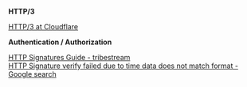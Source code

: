 **HTTP/3**

[HTTP/3 at Cloudflare](https://blog.cloudflare.com/http3-the-past-present-and-future/)

**Authentication / Authorization**

[HTTP Signatures Guide - tribestream](https://tribestream.io/guide/en/api-gateway/http-sign-guide/current/)  
[HTTP Signature verify failed due to time data does not match format - Google search](https://www.google.com/search?q=HTTP+Signature+verify+failed+due+to+time+data+does+not+match+format&oq=HTTP+Signature+verify+failed+due+to+time+data+does+not+match+format&aqs=chrome..69i57.6015j0j1&sourceid=chrome&ie=UTF-8)  
